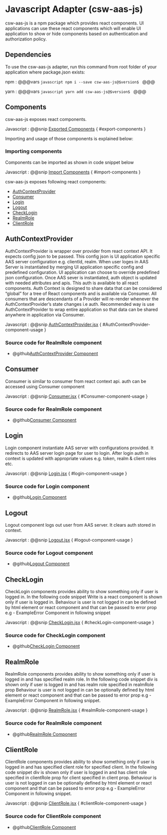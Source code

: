 # Javascript Adapter (csw-aas-js)

csw-aas-js is a npm package which provides react components. UI applications can use these react components which will 
enable UI application to show or hide components based on authentication and authorization policy.  

<!-- introduction to the javascript adapter -->

## Dependencies

To use the csw-aas-js adapter, run this command from root folder of your application where package.json exists:

npm
:   @@@vars
    ```javascript
        npm i --save csw-aas-js@$version$
    ```
    @@@
    
yarn
:   @@@vars
    ```javascript
        yarn add csw-aas-js@$version$
    ```
    @@@
    
## Components

csw-aas-js exposes react components. 

Javascript
:   @@snip [Exported Components](../../../../../csw-aas/csw-aas-js/src/aas.js) { #export-components }


Importing and usage of those components is explained below:
### Importing components

Components can be imported as shown in code snippet below

Javascript
:   @@snip [Import Components](../../../../../csw-aas/csw-aas-js/example/src/components/NavComponent.jsx) { #import-components }

csw-aas-js exposes following react components: 

 - [AuthContextProvider](#AuthContextProvider)
 - [Consumer](#consumer)
 - [Login](#login)
 - [Logout](#logout)
 - [CheckLogin](#checklogin)
 - [RealmRole](#realmrole)
 - [ClientRole](#clientrole)

## AuthContextProvider

AuthContextProvider is wrapper over provider from react context API. It expects config json to be passed. This config 
json is UI application specific AAS server configuration e.g. clientId, realm. When user loges in AAS Server is instantiated 
by merging UI application specific config and predefined configuration. UI application can choose to override predefined 
json configuration. Once AAS sever is instantiated, auth object is updated with needed attributes and apis. This auth
is available to all react components. Auth Context is designed to share data that can be considered “global” for a 
tree of React components and is available via Consumer. All consumers that are descendants of a Provider will re-render 
whenever the AuthContextProvider’s state changes i.e auth. Recommended way is use AuthContextProvider to wrap entire 
application so that data can be shared anywhere in application via Consumer. 

Javascript
:   @@snip [AuthContextProvider.jsx](../../../../../csw-aas/csw-aas-js/example/src/components/ExampleApp.jsx) { #AuthContextProvider-component-usage }

### Source code for RealmRole component

* @github[AuthContextProvider Component](/csw-aas/csw-aas-js/src/components/context/AuthContextProvider.jsx)

## Consumer

Consumer is similar to consumer from react context api. auth can be accessed using Consumer component 

Javascript
:   @@snip [Consumer.jsx](../../../../../csw-aas/csw-aas-js/example/src/components/Read.jsx) { #Consumer-component-usage }

### Source code for RealmRole component

* @github[Consumer Component](/csw-aas/csw-aas-js/src/components/context/AuthContext.jsx)

## Login

Login component instantiate AAS server with configurations provided. It redirects to AAS server login page for user to login.
After login auth in context is updated with appropriate values e.g. token, realm & client roles etc.

Javascript
:   @@snip [Login.jsx](../../../../../csw-aas/csw-aas-js/example/src/components/NavComponent.jsx) { #login-component-usage }

### Source code for Login component

* @github[Login Component](/csw-aas/csw-aas-js/src/components/Login.jsx)

## Logout

Logout component logs out user from AAS server. It clears auth stored in context.

Javascript
:   @@snip [Logout.jsx](../../../../../csw-aas/csw-aas-js/example/src/components/NavComponent.jsx) { #logout-component-usage }

### Source code for Logout component

* @github[Logout Component](/csw-aas/csw-aas-js/src/components/Logout.jsx)

## CheckLogin

CheckLogin components provides ability to show something only if user is logged in. 
In the following code snippet Write is a react component is shown only if user is logged in.
Behaviour is user is not logged in can be defined by html element or react component and that can be passed to error prop
e.g - ExampleError Component in following snippet

Javascript
:   @@snip [CheckLogin.jsx](../../../../../csw-aas/csw-aas-js/example/src/components/ExampleApp.jsx) { #checkLogin-component-usage }

### Source code for CheckLogin component

* @github[CheckLogin Component](/csw-aas/csw-aas-js/src/components/authentication/CheckLogin.jsx)

## RealmRole

RealmRole components provides ability to show something only if user is logged in and has specified realm role. 
In the following code snippet div is shown only if user is logged in and has realm role specified in realmRole prop
Behaviour is user is not logged in can be optionally defined by html element or react component and that can be passed to 
error prop e.g - ExampleError Component in following snippet.

Javascript
:   @@snip [RealmRole.jsx](../../../../../csw-aas/csw-aas-js/example/src/components/ExampleApp.jsx) { #realmRole-component-usage }

### Source code for RealmRole component

* @github[RealmRole Component](/csw-aas/csw-aas-js/src/components/authorization/RealmRole.jsx)

## ClientRole

ClientRole components provides ability to show something only if user is logged in and has specified client role for 
specified client. In the following code snippet div is shown only if user is logged in and has client role specified 
in clientRole prop for client specified in client prop.
Behaviour is user is not logged in can be optionally defined by html element or react component and that can be passed to error prop
e.g - ExampleError Component in following snippet.

Javascript
:   @@snip [ClientRole.jsx](../../../../../csw-aas/csw-aas-js/example/src/components/ExampleApp.jsx) { #clientRole-component-usage }

### Source code for ClientRole component

* @github[ClientRole Component](/csw-aas/csw-aas-js/src/components/authorization/ClientRole.jsx)
